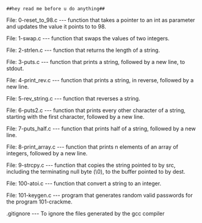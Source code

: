 	##hey read me before u do anything##

File: 0-reset_to_98.c --- function that takes a pointer to an int as parameter and updates the value it points to to 98.

File: 1-swap.c --- function that swaps the values of two integers.

File: 2-strlen.c --- function that returns the length of a string.

File: 3-puts.c --- function that prints a string, followed by a new line, to stdout.

File: 4-print_rev.c --- function that prints a string, in reverse, followed by a new line.

File: 5-rev_string.c --- function that reverses a string.

File: 6-puts2.c --- function that prints every other character of a string, starting with the first character, followed by a new line.

File: 7-puts_half.c --- function that prints half of a string, followed by a new line.

File: 8-print_array.c --- function that prints n elements of an array of integers, followed by a new line.

File: 9-strcpy.c --- function that copies the string pointed to by src, including the terminating null byte (\0), to the buffer pointed to by dest.

File: 100-atoi.c --- function that convert a string to an integer.

File: 101-keygen.c --- program that generates random valid passwords for the program 101-crackme.

.gitignore --- To ignore the files generated by the gcc compiler
